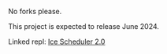 No forks please.

This project is expected to release June 2024.

Linked repl: [Ice Scheduler 2.0](https://replit.com/@mrhpark1/Ice-Scheduler-20)
